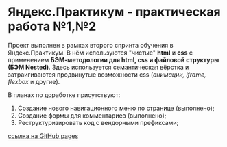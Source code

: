 # Яндекс.Практикум - практическая работа №1,№2

Проект выполнен в рамках второго спринта обучения в Яндекс.Практикум. В нём используются "чистые" **html** и **css** с применением **БЭМ-методологии для html, css и файловой структуры (БЭМ Nested)**.
Здесь используется семантическая вёрстка и затраигиваются продвинутые возможности css (*анимации, iframe, flexbox* и другие).

В планах по доработке присутствуют:
1. Создание нового навигационного меню по странице (выполнено);
2. Создание формы для комментариев (выполнено);
3. Реструктуризировать код с вендорными префиксами; 

[ссылка на GitHub pages](https://joniksid1.github.io/how-to-learn/) 
